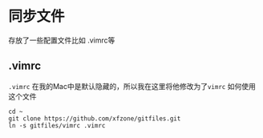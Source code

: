 # 同步文件
存放了一些配置文件比如 .vimrc等

## .vimrc
`.vimrc` 在我的Mac中是默认隐藏的，所以我在这里将他修改为了`vimrc`
如何使用这个文件

```shell
cd ~
git clone https://github.com/xfzone/gitfiles.git 
ln -s gitfiles/vimrc .vimrc
```